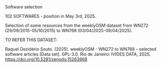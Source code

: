 Software selection

102 SOFTWARES - position in May 3rd, 2025.

Selection of some resources from the weeklyOSM dataset from WN272 (29/09/2015-05/10/2015) to WN768 (03/04/2025-09/04/2025).

TO REFER THIS DATASET:

Raquel Dezidério Souto. (2025). weeklyOSM - WN272 to WN768 - selected software articles [Data set]. GPL-3.0. Rio de Janeiro: IVIDES DATA, 2025. https://doi.org/10.5281/zenodo.15263668
